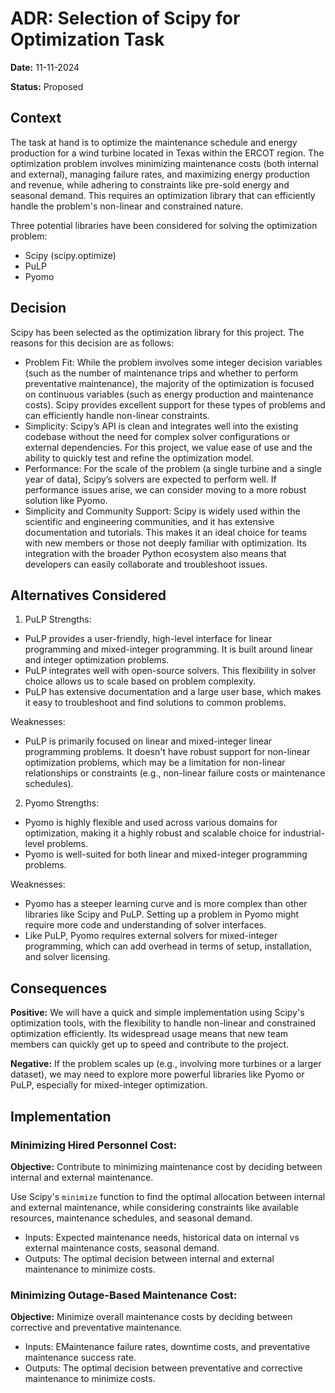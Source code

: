 # ADR: Selection of Scipy for Optimization Task

**Date:** 11-11-2024

**Status:** Proposed

## Context
The task at hand is to optimize the maintenance schedule and energy production for a wind turbine located in Texas within the ERCOT region. The optimization problem involves minimizing maintenance costs (both internal and external), managing failure rates, and maximizing energy production and revenue, while adhering to constraints like pre-sold energy and seasonal demand. This requires an optimization library that can efficiently handle the problem's non-linear and constrained nature.

Three potential libraries have been considered for solving the optimization problem:

- Scipy (scipy.optimize)
- PuLP
- Pyomo

## Decision
Scipy has been selected as the optimization library for this project. The reasons for this decision are as follows:

- Problem Fit: While the problem involves some integer decision variables (such as the number of maintenance trips and whether to perform preventative maintenance), the majority of the optimization is focused on continuous variables (such as energy production and maintenance costs). Scipy provides excellent support for these types of problems and can efficiently handle non-linear constraints.
- Simplicity: Scipy’s API is clean and integrates well into the existing codebase without the need for complex solver configurations or external dependencies. For this project, we value ease of use and the ability to quickly test and refine the optimization model.
- Performance: For the scale of the problem (a single turbine and a single year of data), Scipy’s solvers are expected to perform well. If performance issues arise, we can consider moving to a more robust solution like Pyomo.
-  Simplicity and Community Support: Scipy is widely used within the scientific and engineering communities, and it has extensive documentation and tutorials. This makes it an ideal choice for teams with new members or those not deeply familiar with optimization. Its integration with the broader Python ecosystem also means that developers can easily collaborate and troubleshoot issues.

## Alternatives Considered
1. PuLP
Strengths:
- PuLP provides a user-friendly, high-level interface for linear programming and mixed-integer programming. It is built around linear and integer optimization problems.
- PuLP integrates well with open-source solvers. This flexibility in solver choice allows us to scale based on problem complexity.
- PuLP has extensive documentation and a large user base, which makes it easy to troubleshoot and find solutions to common problems.

Weaknesses:
- PuLP is primarily focused on linear and mixed-integer linear programming problems. It doesn't have robust support for non-linear optimization problems, which may be a limitation for non-linear relationships or constraints (e.g., non-linear failure costs or maintenance schedules).

2. Pyomo
Strengths:
- Pyomo is highly flexible and used across various domains for optimization, making it a highly robust and scalable choice for industrial-level problems.
- Pyomo is well-suited for both linear and mixed-integer programming problems.

Weaknesses:
- Pyomo has a steeper learning curve and is more complex than other libraries like Scipy and PuLP. Setting up a problem in Pyomo might require more code and understanding of solver interfaces.
- Like PuLP, Pyomo requires external solvers for mixed-integer programming, which can add overhead in terms of setup, installation, and solver licensing.

## Consequences
**Positive:** We will have a quick and simple implementation using Scipy's optimization tools, with the flexibility to handle non-linear and constrained optimization efficiently. Its widespread usage means that new team members can quickly get up to speed and contribute to the project.

**Negative:** If the problem scales up (e.g., involving more turbines or a larger dataset), we may need to explore more powerful libraries like Pyomo or PuLP, especially for mixed-integer optimization.

## Implementation

### Minimizing Hired Personnel Cost:
**Objective:** Contribute to minimizing maintenance cost by deciding between internal and external maintenance.

Use Scipy's `minimize` function to find the optimal allocation between internal and external maintenance, while considering constraints like available resources, maintenance schedules, and seasonal demand.

- Inputs: Expected maintenance needs, historical data on internal vs external maintenance costs, seasonal demand.
- Outputs: The optimal decision between internal and external maintenance to minimize costs.

### Minimizing Outage-Based Maintenance Cost:
**Objective:** Minimize overall maintenance costs by deciding between corrective and preventative maintenance. 

- Inputs: EMaintenance failure rates, downtime costs, and preventative maintenance success rate. 
- Outputs: The optimal decision between preventative and corrective maintenance to minimize costs.
